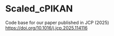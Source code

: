 # Scaled_cPIKAN
Code base for our paper published in JCP (2025)
https://doi.org/10.1016/j.jcp.2025.114116
